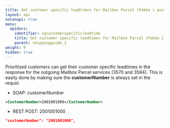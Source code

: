 ```yaml
---
title: Get customer specific leadtimes for Mailbox Parcel (Pakke i postkassen)
layout: api
notanapi: true
menu:
  apidocs:
    identifier: sgcustomerspecificleadtime
    title: Get customer specific leadtimes for Mailbox Parcel (Pakke i postkassen)
    parent: shippingguide_2
weight: 9
hidden: true
---
```

Prioritized customers can get their customer specific leadtimes in the response for the outgoing Mailbox Parcel services (3570 and 3584). This is easily done by making sure the **customerNumber** is always set in the requst.
* SOAP: customerNumber
```xml
<CustomerNumber>2001001000</CustomerNumber>
```
* REST POST: 2001001000
```json
"customerNumber": "2001001000",
```
